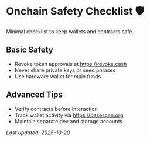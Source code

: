 # Onchain Safety Checklist 🛡️

Minimal checklist to keep wallets and contracts safe.

## Basic Safety
- Revoke token approvals at https://revoke.cash
- Never share private keys or seed phrases
- Use hardware wallet for main funds

## Advanced Tips
- Verify contracts before interaction
- Track wallet activity via https://basescan.org
- Maintain separate dev and storage accounts

_Last updated: 2025-10-20_
